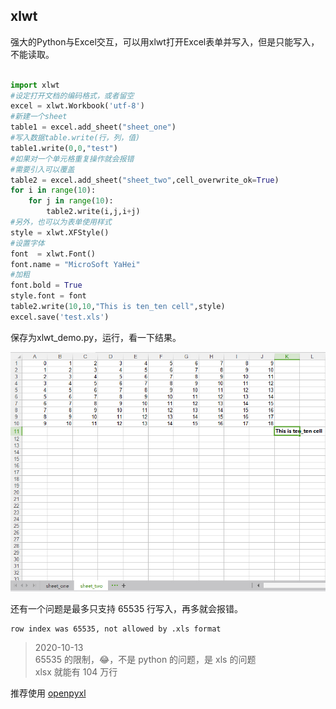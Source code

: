## xlwt

强大的Python与Excel交互，可以用xlwt打开Excel表单并写入，但是只能写入，不能读取。  

```python

import xlwt
#设定打开文档的编码格式，或者留空
excel = xlwt.Workbook('utf-8')
#新建一个sheet
table1 = excel.add_sheet("sheet_one")
#写入数据table.write(行，列，值)
table1.write(0,0,"test")
#如果对一个单元格重复操作就会报错
#需要引入可以覆盖
table2 = excel.add_sheet("sheet_two",cell_overwrite_ok=True)
for i in range(10):
	for j in range(10):
		table2.write(i,j,i+j)
#另外，也可以为表单使用样式
style = xlwt.XFStyle()
#设置字体
font  = xlwt.Font()
font.name = "MicroSoft YaHei"
#加粗
font.bold = True
style.font = font
table2.write(10,10,"This is ten_ten cell",style)
excel.save('test.xls')
```

保存为xlwt_demo.py，运行，看一下结果。   

![xlwt_demo.jpg](images/xlwt_demo.jpg)   

还有一个问题是最多只支持 65535 行写入，再多就会报错。

```
row index was 65535, not allowed by .xls format
```

> 2020-10-13  
> 65535 的限制，😂，不是 python 的问题，是 xls 的问题   
> xlsx 就能有 104 万行   

推荐使用 [openpyxl](./openpyxl.md)
